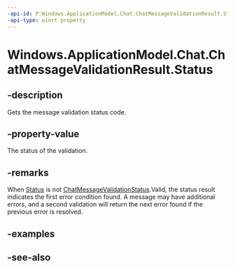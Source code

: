----api-id: P:Windows.ApplicationModel.Chat.ChatMessageValidationResult.Status
-api-type: winrt property
---<!-- Property syntaxpublic Windows.ApplicationModel.Chat.ChatMessageValidationStatus Status { get; }--># Windows.ApplicationModel.Chat.ChatMessageValidationResult.Status## -descriptionGets the message validation status code.## -property-valueThe status of the validation.## -remarksWhen [Status](chatmessagevalidationresult_status.md) is not [ChatMessageValidationStatus](chatmessagevalidationstatus.md).Valid, the status result indicates the first error condition found. A message may have additional errors, and a second validation will return the next error found if the previous error is resolved.## -examples## -see-also